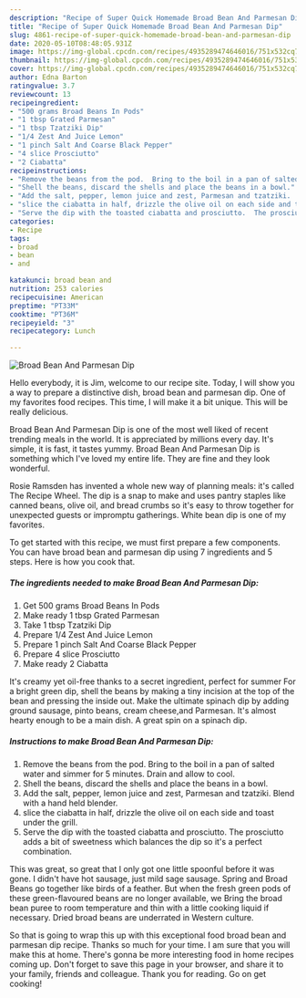 ```yaml
---
description: "Recipe of Super Quick Homemade Broad Bean And Parmesan Dip"
title: "Recipe of Super Quick Homemade Broad Bean And Parmesan Dip"
slug: 4861-recipe-of-super-quick-homemade-broad-bean-and-parmesan-dip
date: 2020-05-10T08:48:05.931Z
image: https://img-global.cpcdn.com/recipes/4935289474646016/751x532cq70/broad-bean-and-parmesan-dip-recipe-main-photo.jpg
thumbnail: https://img-global.cpcdn.com/recipes/4935289474646016/751x532cq70/broad-bean-and-parmesan-dip-recipe-main-photo.jpg
cover: https://img-global.cpcdn.com/recipes/4935289474646016/751x532cq70/broad-bean-and-parmesan-dip-recipe-main-photo.jpg
author: Edna Barton
ratingvalue: 3.7
reviewcount: 13
recipeingredient:
- "500 grams Broad Beans In Pods"
- "1 tbsp Grated Parmesan"
- "1 tbsp Tzatziki Dip"
- "1/4 Zest And Juice Lemon"
- "1 pinch Salt And Coarse Black Pepper"
- "4 slice Prosciutto"
- "2 Ciabatta"
recipeinstructions:
- "Remove the beans from the pod.  Bring to the boil in a pan of salted water and simmer for 5 minutes.  Drain and allow to cool."
- "Shell the beans, discard the shells and place the beans in a bowl."
- "Add the salt, pepper, lemon juice and zest, Parmesan and tzatziki.  Blend with a hand held blender."
- "slice the ciabatta in half, drizzle the olive oil on each side and toast under the grill."
- "Serve the dip with the toasted ciabatta and prosciutto.  The prosciutto adds a bit of sweetness which balances the dip so it&#39;s a perfect combination."
categories:
- Recipe
tags:
- broad
- bean
- and

katakunci: broad bean and 
nutrition: 253 calories
recipecuisine: American
preptime: "PT33M"
cooktime: "PT36M"
recipeyield: "3"
recipecategory: Lunch

---
```



![Broad Bean And Parmesan Dip](https://img-global.cpcdn.com/recipes/4935289474646016/751x532cq70/broad-bean-and-parmesan-dip-recipe-main-photo.jpg)

Hello everybody, it is Jim, welcome to our recipe site. Today, I will show you a way to prepare a distinctive dish, broad bean and parmesan dip. One of my favorites food recipes. This time, I will make it a bit unique. This will be really delicious.

Broad Bean And Parmesan Dip is one of the most well liked of recent trending meals in the world. It is appreciated by millions every day. It's simple, it is fast, it tastes yummy. Broad Bean And Parmesan Dip is something which I've loved my entire life. They are fine and they look wonderful.

Rosie Ramsden has invented a whole new way of planning meals: it&#39;s called The Recipe Wheel. The dip is a snap to make and uses pantry staples like canned beans, olive oil, and bread crumbs so it&#39;s easy to throw together for unexpected guests or impromptu gatherings. White bean dip is one of my favorites.


To get started with this recipe, we must first prepare a few components. You can have broad bean and parmesan dip using 7 ingredients and 5 steps. Here is how you cook that.

<!--inarticleads1-->

##### The ingredients needed to make Broad Bean And Parmesan Dip:

1. Get 500 grams Broad Beans In Pods
1. Make ready 1 tbsp Grated Parmesan
1. Take 1 tbsp Tzatziki Dip
1. Prepare 1/4 Zest And Juice Lemon
1. Prepare 1 pinch Salt And Coarse Black Pepper
1. Prepare 4 slice Prosciutto
1. Make ready 2 Ciabatta


It&#39;s creamy yet oil-free thanks to a secret ingredient, perfect for summer For a bright green dip, shell the beans by making a tiny incision at the top of the bean and pressing the inside out. Make the ultimate spinach dip by adding ground sausage, pinto beans, cream cheese,and Parmesan. It&#39;s almost hearty enough to be a main dish. A great spin on a spinach dip. 

<!--inarticleads2-->

##### Instructions to make Broad Bean And Parmesan Dip:

1. Remove the beans from the pod.  Bring to the boil in a pan of salted water and simmer for 5 minutes.  Drain and allow to cool.
1. Shell the beans, discard the shells and place the beans in a bowl.
1. Add the salt, pepper, lemon juice and zest, Parmesan and tzatziki.  Blend with a hand held blender.
1. slice the ciabatta in half, drizzle the olive oil on each side and toast under the grill.
1. Serve the dip with the toasted ciabatta and prosciutto.  The prosciutto adds a bit of sweetness which balances the dip so it&#39;s a perfect combination.


This was great, so great that I only got one little spoonful before it was gone. I didn&#39;t have hot sausage, just mild sage sausage. Spring and Broad Beans go together like birds of a feather. But when the fresh green pods of these green-flavoured beans are no longer available, we Bring the broad bean puree to room temperature and thin with a little cooking liquid if necessary. Dried broad beans are underrated in Western culture. 

So that is going to wrap this up with this exceptional food broad bean and parmesan dip recipe. Thanks so much for your time. I am sure that you will make this at home. There's gonna be more interesting food in home recipes coming up. Don't forget to save this page in your browser, and share it to your family, friends and colleague. Thank you for reading. Go on get cooking!
